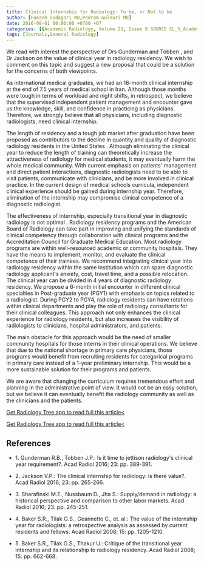 ```yaml
---
title: Clinical Internship for Radiology: To be, or Not to be
author: [Faezeh Sodagari MD,Pedram Golnari MD]
date: 2016-08-01 00:00:00 +0700 +07
categories: [{Academic Radiology, Volume 23, Issue 8 SOURCE CL_S_AcademicRadiologyVolume23Issue8 1}]
tags: [Journals,General Radiology]
---
```

We read with interest the perspective of Drs Gunderman and Tobben , and Dr Jackson on the value of clinical year in radiology residency. We wish to comment on this topic and suggest a new proposal that could be a solution for the concerns of both viewpoints.

As international medical graduates, we had an 18-month clinical internship at the end of 7.5 years of medical school in Iran. Although those months were tough in terms of workload and night shifts, in retrospect, we believe that the supervised independent patient management and encounter gave us the knowledge, skill, and confidence in practicing as physicians. Therefore, we strongly believe that all physicians, including diagnostic radiologists, need clinical internship.

The length of residency and a tough job market after graduation have been proposed as contributors to the decline in quantity and quality of diagnostic radiology residents in the United States . Although eliminating the clinical year to reduce the length of training can theoretically increase the attractiveness of radiology for medical students, it may eventually harm the whole medical community. With current emphasis on patients' management and direct patient interactions, diagnostic radiologists need to be able to visit patients, communicate with clinicians, and be more involved in clinical practice. In the current design of medical schools curricula, independent clinical experience should be gained during internship year. Therefore, elimination of the internship may compromise clinical competence of a diagnostic radiologist.

The effectiveness of internship, especially transitional year in diagnostic radiology is not optimal . Radiology residency programs and the American Board of Radiology can take part in improving and unifying the standards of clinical competency through collaboration with clinical programs and the Accreditation Council for Graduate Medical Education. Most radiology programs are within well-resourced academic or community hospitals. They have the means to implement, monitor, and evaluate the clinical competence of their trainees. We recommend integrating clinical year into radiology residency within the same institution which can spare diagnostic radiology applicant's anxiety, cost, travel time, and a possible relocation. The clinical year can be divided in 4 years of diagnostic radiology residency. We propose a 6-month initial encounter in different clinical specialties in Post-graduate year (PGY1) with emphasis on topics related to a radiologist. During PGY2 to PGY4, radiology residents can have rotations within clinical departments and play the role of radiology consultants for their clinical colleagues. This approach not only enhances the clinical experience for radiology residents, but also increases the visibility of radiologists to clinicians, hospital administrators, and patients.

The main obstacle for this approach would be the need of smaller community hospitals for those interns in their clinical operations. We believe that due to the national shortage in primary care physicians, those programs would benefit from recruiting residents for categorical programs in primary care instead of a 1-year preliminary internship. This would be a more sustainable solution for their programs and patients.

We are aware that changing the curriculum requires tremendous effort and planning in the administrative point of view. It would not be an easy solution, but we believe it can eventually benefit the radiology community as well as the clinicians and the patients.

[Get Radiology Tree app to read full this article<](https://clinicalpub.com/app)

[Get Radiology Tree app to read full this article<](https://clinicalpub.com/app)

## References

- 1\. Gunderman R.B., Tobben J.P.: Is it time to jettison radiology's clinical year requirement?. Acad Radiol 2016; 23: pp. 389-391.


- 2\. Jackson V.P.: The clinical internship for radiology: is there value?. Acad Radiol 2016; 23: pp. 265-266.


- 3\. Sharafinski M.E., Nussbaum D., Jha S.: Supply/demand in radiology: a historical perspective and comparison to other labor markets. Acad Radiol 2016; 23: pp. 245-251.


- 4\. Baker S.R., Tilak G.S., Geannette C., et. al.: The value of the internship year for radiologists: a retrospective analysis as assessed by current residents and fellows. Acad Radiol 2008; 15: pp. 1205-1210.


- 5\. Baker S.R., Tilak G.S., Thakur U.: Critique of the transitional year internship and its relationship to radiology residency. Acad Radiol 2008; 15: pp. 662-668.